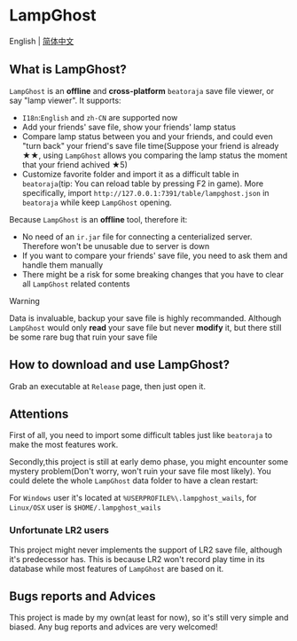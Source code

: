 # LampGhost

English | [简体中文](./README.zh-CN.md)

## What is LampGhost?

`LampGhost` is an **offline** and **cross-platform** `beatoraja` save file viewer, or say "lamp viewer". It supports:

- `I18n`:`English` and `zh-CN` are supported now
- Add your friends' save file, show your friends' lamp status
- Compare lamp status between you and your friends, and could even "turn back" your friend's save file time(Suppose your friend is already ★★, using `LampGhost` allows you comparing the lamp status the moment that your friend achived ★5)
- Customize favorite folder and import it as a difficult table in `beatoraja`(tip: You can reload table by pressing F2 in game). More specifically, import `http://127.0.0.1:7391/table/lampghost.json` in `beatoraja` while keep `LampGhost` opening.

Because `LampGhost` is an **offline** tool, therefore it:

- No need of an `ir.jar` file for connecting a centerialized server. Therefore won't be unusable due to server is down
- If you want to compare your friends' save file, you need to ask them and handle them manually
- There might be a risk for some breaking changes that you have to clear all `LampGhost` related contents

> [!warning]
>
> Data is invaluable, backup your save file is highly recommanded. Although `LampGhost` would only **read** your save file but never **modify** it, but there still be some rare bug that ruin your save file

## How to download and use LampGhost?

Grab an executable at `Release` page, then just open it.

## Attentions

First of all, you need to import some difficult tables just like `beatoraja` to make the most features work.

Secondly,this project is still at early demo phase, you might encounter some mystery problem(Don't worry, won't ruin your save file most likely). You could delete the whole `LampGhost` data folder to have a clean restart:

For `Windows` user it's located at `%USERPROFILE%\.lampghost_wails`, for `Linux/OSX` user is `$HOME/.lampghost_wails`

### Unfortunate LR2 users

This project might never implements the support of LR2 save file, although it's predecessor has. This is because LR2 won't record play time in its database while most features of `LampGhost` are based on it.

## Bugs reports and Advices

This project is made by my own(at least for now), so it's still very simple and biased. Any bug reports and advices are very welcomed!
